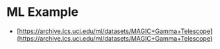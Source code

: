 # ML Example

- [https://archive.ics.uci.edu/ml/datasets/MAGIC+Gamma+Telescope](https://archive.ics.uci.edu/ml/datasets/MAGIC+Gamma+Telescope)

